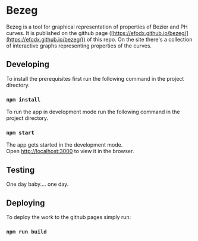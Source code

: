 # Bezeg

Bezeg is a tool for graphical representation of properties of Bezier and PH curves.
It is published on the github page ([https://efodx.github.io/bezeg/](https://efodx.github.io/bezeg/)) of this repo.
On the site there's a collection of interactive graphs representing properties of the curves.

## Developing

To install the prerequisites first run the following command in the project directory.

### `npm install`

To run the app in development mode run the following command in the project directory.

### `npm start`

The app gets started in the development mode.\
Open [http://localhost:3000](http://localhost:3000) to view it in the browser.

## Testing

One day baby.... one day.

## Deploying

To deploy the work to the github pages simply run:

### `npm run build`